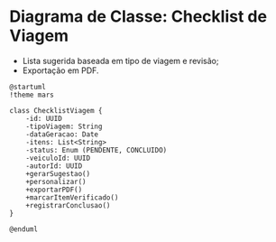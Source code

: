 # Diagrama de Classe: Checklist de Viagem
- Lista sugerida baseada em tipo de viagem e revisão;
- Exportação em PDF.

```puml
@startuml
!theme mars

class ChecklistViagem {
    -id: UUID
    -tipoViagem: String
    -dataGeracao: Date
    -itens: List<String>
    -status: Enum (PENDENTE, CONCLUIDO)
    -veiculoId: UUID
    -autorId: UUID
    +gerarSugestao()
    +personalizar()
    +exportarPDF()
    +marcarItemVerificado()
    +registrarConclusao()
}

@enduml
```

